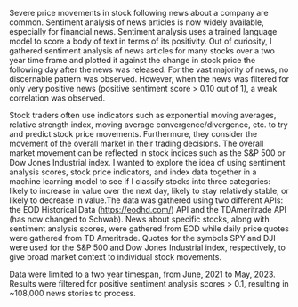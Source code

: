 Severe price movements in stock following news about a company are common. Sentiment
analysis of news articles is now widely available, especially for financial news. Sentiment analysis
uses a trained language model to score a body of text in terms of its positivity. Out of curiosity, I
gathered sentiment analysis of news articles for many stocks over a two year time frame and
plotted it against the change in stock price the following day after the news was released. For
the vast majority of news, no discernable pattern was observed. However, when the news was
filtered for only very positive news (positive sentiment score > 0.10 out of 1), a weak correlation
was observed.

Stock traders often use indicators such as exponential moving averages, relative strength index,
moving average convergence/divergence, etc. to try and predict stock price movements.
Furthermore, they consider the movement of the overall market in their trading decisions. The
overall market movement can be reflected in stock indices such as the S&P 500 or Dow Jones
Industrial index. I wanted to explore the idea of using sentiment analysis scores, stock price
indicators, and index data together in a machine learning model to see if I classify stocks into
three categories: likely to increase in value over the next day, likely to stay relatively stable, or
likely to decrease in value.The data was gathered using two different APIs: the EOD Historical Data (https://eodhd.com/)
API and the TDAmeritrade API (has now changed to Schwab). News about specific stocks,
along with sentiment analysis scores, were gathered from EOD while daily price quotes were
gathered from TD Ameritrade. Quotes for the symbols SPY and DJI were used for the S&P 500
and Dow Jones Industrial index, respectively, to give broad market context to individual stock
movements.

Data were limited to a two year timespan, from June, 2021 to May, 2023. Results were filtered
for positive sentiment analysis scores > 0.1, resulting in ~108,000 news stories to process.
